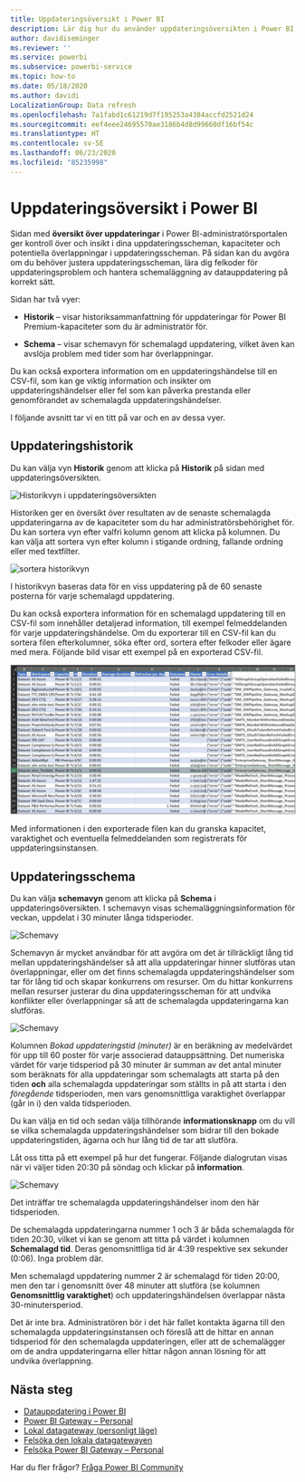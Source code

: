 ```yaml
---
title: Uppdateringsöversikt i Power BI
description: Lär dig hur du använder uppdateringsöversikten i Power BI
author: davidiseminger
ms.reviewer: ''
ms.service: powerbi
ms.subservice: powerbi-service
ms.topic: how-to
ms.date: 05/18/2020
ms.author: davidi
LocalizationGroup: Data refresh
ms.openlocfilehash: 7a1fabd1c61219d7f195253a4384accfd2521d24
ms.sourcegitcommit: eef4eee24695570ae3186b4d8d99660df16bf54c
ms.translationtype: HT
ms.contentlocale: sv-SE
ms.lasthandoff: 06/23/2020
ms.locfileid: "85235998"
---
```

# <a name="refresh-summaries-for-power-bi"></a>Uppdateringsöversikt i Power BI

Sidan med **översikt över uppdateringar** i Power BI-administratörsportalen ger kontroll över och insikt i dina uppdateringsscheman, kapaciteter och potentiella överlappningar i uppdateringsscheman. På sidan kan du avgöra om du behöver justera uppdateringsscheman, lära dig felkoder för uppdateringsproblem och hantera schemaläggning av datauppdatering på korrekt sätt. 

Sidan har två vyer:

* **Historik** – visar historiksammanfattning för uppdateringar för Power BI Premium-kapaciteter som du är administratör för.

* **Schema** – visar schemavyn för schemalagd uppdatering, vilket även kan avslöja problem med tider som har överlappningar.

Du kan också exportera information om en uppdateringshändelse till en CSV-fil, som kan ge viktig information och insikter om uppdateringshändelser eller fel som kan påverka prestanda eller genomförandet av schemalagda uppdateringshändelser.

I följande avsnitt tar vi en titt på var och en av dessa vyer. 

## <a name="refresh-history"></a>Uppdateringshistorik

Du kan välja vyn **Historik** genom att klicka på **Historik** på sidan med uppdateringsöversikten.

![Historikvyn i uppdateringsöversikten](media/refresh-summaries/refresh-summaries-01a.jpg)

Historiken ger en översikt över resultaten av de senaste schemalagda uppdateringarna av de kapaciteter som du har administratörsbehörighet för. Du kan sortera vyn efter valfri kolumn genom att klicka på kolumnen. Du kan välja att sortera vyn efter kolumn i stigande ordning, fallande ordning eller med textfilter.

![sortera historikvyn](media/refresh-summaries/refresh-summaries-01b.jpg)

I historikvyn baseras data för en viss uppdatering på de 60 senaste posterna för varje schemalagd uppdatering.

Du kan också exportera information för en schemalagd uppdatering till en CSV-fil som innehåller detaljerad information, till exempel felmeddelanden för varje uppdateringshändelse. Om du exporterar till en CSV-fil kan du sortera filen efterkolumner, söka efter ord, sortera efter felkoder eller ägare med mera. Följande bild visar ett exempel på en exporterad CSV-fil. 

![Exportera information om en uppdatering](media/refresh-summaries/refresh-summaries-05.jpg)

Med informationen i den exporterade filen kan du granska kapacitet, varaktighet och eventuella felmeddelanden som registrerats för uppdateringsinstansen. 


## <a name="refresh-schedule"></a>Uppdateringsschema

Du kan välja **schemavyn** genom att klicka på **Schema** i uppdateringsöversikten. I schemavyn visas schemaläggningsinformation för veckan, uppdelat i 30 minuter långa tidsperioder. 

![Schemavy](media/refresh-summaries/refresh-summaries-02a.jpg)

Schemavyn är mycket användbar för att avgöra om det är tillräckligt lång tid mellan uppdateringshändelser så att alla uppdateringar hinner slutföras utan överlappningar, eller om det finns schemalagda uppdateringshändelser som tar för lång tid och skapar konkurrens om resurser. Om du hittar konkurrens mellan resurser justerar du dina uppdateringsscheman för att undvika konflikter eller överlappningar så att de schemalagda uppdateringarna kan slutföras. 

![Schemavy](media/refresh-summaries/refresh-summaries-02.jpg)

Kolumnen *Bokad uppdateringstid (minuter)* är en beräkning av medelvärdet för upp till 60 poster för varje associerad datauppsättning. Det numeriska värdet för varje tidsperiod på 30 minuter är summan av det antal minuter som beräknats för alla uppdateringar som schemalagts att starta på den tiden **och** alla schemalagda uppdateringar som ställts in på att starta i den *föregående* tidsperioden, men vars genomsnittliga varaktighet överlappar (går in i) den valda tidsperioden.

Du kan välja en tid och sedan välja tillhörande **informationsknapp** om du vill se vilka schemalagda uppdateringshändelser som bidrar till den bokade uppdateringstiden, ägarna och hur lång tid de tar att slutföra.

Låt oss titta på ett exempel på hur det fungerar. Följande dialogrutan visas när vi väljer tiden 20:30 på söndag och klickar på **information**.

![Schemavy](media/refresh-summaries/refresh-summaries-04.jpg)

Det inträffar tre schemalagda uppdateringshändelser inom den här tidsperioden. 

De schemalagda uppdateringarna nummer 1 och 3 är båda schemalagda för tiden 20:30, vilket vi kan se genom att titta på värdet i kolumnen **Schemalagd tid**. Deras genomsnittliga tid är 4:39 respektive sex sekunder (0:06). Inga problem där.

Men schemalagd uppdatering nummer 2 är schemalagd för tiden 20:00, men den tar i genomsnitt över 48 minuter att slutföra (se kolumnen **Genomsnittlig varaktighet**) och uppdateringshändelsen överlappar nästa 30-minutersperiod. 

Det är inte bra. Administratören bör i det här fallet kontakta ägarna till den schemalagda uppdateringsinstansen och föreslå att de hittar en annan tidsperiod för den schemalagda uppdateringen, eller att de schemalägger om de andra uppdateringarna eller hittar någon annan lösning för att undvika överlappning. 


## <a name="next-steps"></a>Nästa steg

- [Datauppdatering i Power BI](refresh-data.md)  
- [Power BI Gateway – Personal](service-gateway-personal-mode.md)  
- [Lokal datagateway (personligt läge)](service-gateway-onprem.md)  
- [Felsöka den lokala datagatewayen](service-gateway-onprem-tshoot.md)  
- [Felsöka Power BI Gateway – Personal](service-admin-troubleshooting-power-bi-personal-gateway.md)  

Har du fler frågor? [Fråga Power BI Community](https://community.powerbi.com/)